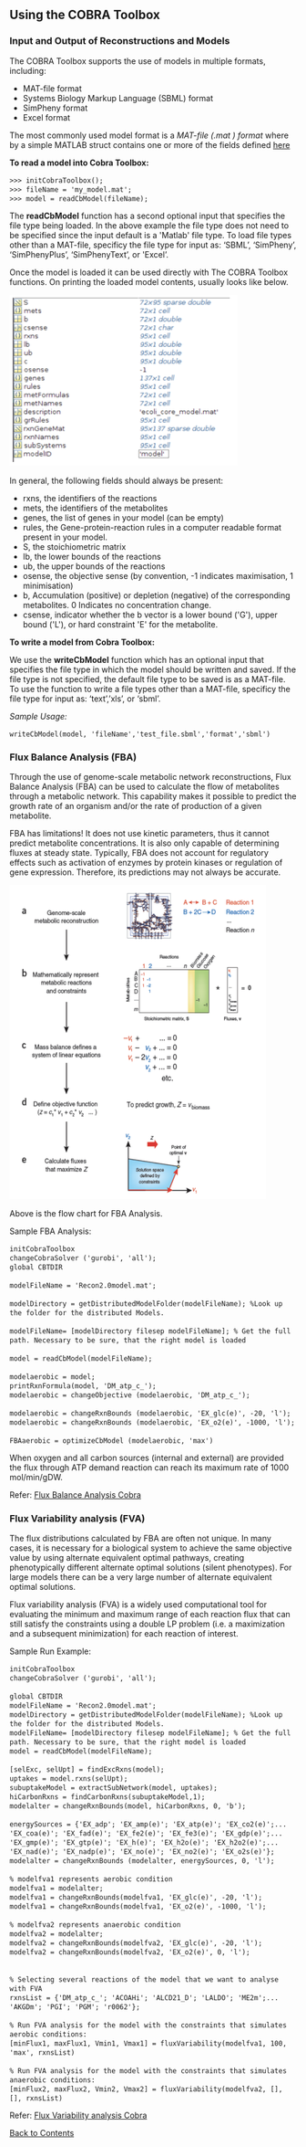 ## Using the COBRA Toolbox

### Input and Output of Reconstructions and Models

The COBRA Toolbox supports the use of models in multiple formats, including:
- MAT-file format
- Systems Biology Markup Language (SBML) format
- SimPheny format
- Excel format

The most commonly used model format is a *MAT-file (.mat ) format* where by a simple MATLAB struct contains one or more of the fields defined [here](fields.md)

**To read a model into Cobra Toolbox:**

```
>>> initCobraToolbox();
>>> fileName = 'my_model.mat';
>>> model = readCbModel(fileName);
```

The **readCbModel** function has a second optional input that specifies the file type being loaded. In the above example the file type does not need to be specified since the input default is a 'Matlab' file type. To load file types other than a MAT-file, specificy the file type for input as: ‘SBML’, ‘SimPheny’, ‘SimPhenyPlus’, ‘SimPhenyText’, or 'Excel’.

Once the model is loaded it can be used directly with The COBRA Toolbox functions. On printing the loaded model contents, usually looks like below.

<img src="pics/8.1.png" width="400" height="300">

In general, the following fields should always be present:

- rxns, the identifiers of the reactions
- mets, the identifiers of the metabolites
- genes, the list of genes in your model (can be empty)
- rules, the Gene-protein-reaction rules in a computer readable format present in your model.
- S, the stoichiometric matrix
- lb, the lower bounds of the reactions
- ub, the upper bounds of the reactions
- osense, the objective sense (by convention, -1 indicates maximisation, 1 minimisation)
- b, Accumulation (positive) or depletion (negative) of the corresponding metabolites. 0 Indicates no concentration change.
- csense, indicator whether the b vector is a lower bound ('G'), upper bound ('L'), or hard constraint 'E' for the metabolite.

**To write a model from Cobra Toolbox:**

We use the **writeCbModel** function which has an optional input that specifies the file type in which the model should be written and saved. If the file type is not specified, the default file type to be saved is as a MAT-file. To use the function to write a file types other than a MAT-file, specificy the file type for input as: ‘text’,’xls’, or ‘sbml’.

*Sample Usage:*

```
writeCbModel(model, 'fileName','test_file.sbml','format','sbml')
```

### Flux Balance Analysis (FBA)

Through the use of genome-scale metabolic network reconstructions, Flux Balance Analysis (FBA) can be used to calculate the flow of metabolites through a metabolic network. This capability makes it possible to predict the growth rate of an organism and/or the rate of production of a given metabolite.

FBA has limitations! It does not use kinetic parameters, thus it cannot predict metabolite concentrations. It is also only capable of determining fluxes at steady state. Typically, FBA does not account for regulatory effects such as activation of enzymes by protein kinases or regulation of gene expression. Therefore, its predictions may not always be accurate.

<img src="pics/8.2.png" width="450" height="550">

Above is the flow chart for FBA Analysis.

Sample FBA Analysis:

```
initCobraToolbox
changeCobraSolver ('gurobi', 'all');
global CBTDIR

modelFileName = 'Recon2.0model.mat';

modelDirectory = getDistributedModelFolder(modelFileName); %Look up the folder for the distributed Models.

modelFileName= [modelDirectory filesep modelFileName]; % Get the full path. Necessary to be sure, that the right model is loaded

model = readCbModel(modelFileName);

modelaerobic = model;
printRxnFormula(model, 'DM_atp_c_');
modelaerobic = changeObjective (modelaerobic, 'DM_atp_c_');

modelaerobic = changeRxnBounds (modelaerobic, 'EX_glc(e)', -20, 'l');
modelaerobic = changeRxnBounds (modelaerobic, 'EX_o2(e)', -1000, 'l');

FBAaerobic = optimizeCbModel (modelaerobic, 'max')
```

When oxygen and all carbon sources (internal and external) are provided the flux through ATP demand reaction can reach its maximum rate of 1000 mol/min/gDW.

Refer: [Flux Balance Analysis Cobra](https://opencobra.github.io/cobratoolbox/stable/tutorials/tutorialFBA.html)


### Flux Variability analysis (FVA)

The flux distributions calculated by FBA are often not unique. In many cases, it is necessary for a biological system to achieve the same objective value by using alternate equivalent optimal pathways, creating phenotypically different alternate optimal solutions (silent phenotypes). For large models there can be a very large number of alternate equivalent optimal solutions.

Flux variability analysis (FVA) is a widely used computational tool for evaluating the minimum and maximum range of each reaction flux that can still satisfy the constraints using a double LP problem (i.e. a maximization and a subsequent minimization) for each reaction of interest.

Sample Run Example:

```
initCobraToolbox
changeCobraSolver ('gurobi', 'all');

global CBTDIR
modelFileName = 'Recon2.0model.mat';
modelDirectory = getDistributedModelFolder(modelFileName); %Look up the folder for the distributed Models.
modelFileName= [modelDirectory filesep modelFileName]; % Get the full path. Necessary to be sure, that the right model is loaded
model = readCbModel(modelFileName);

[selExc, selUpt] = findExcRxns(model);
uptakes = model.rxns(selUpt);
subuptakeModel = extractSubNetwork(model, uptakes);
hiCarbonRxns = findCarbonRxns(subuptakeModel,1);
modelalter = changeRxnBounds(model, hiCarbonRxns, 0, 'b');

energySources = {'EX_adp'; 'EX_amp(e)'; 'EX_atp(e)'; 'EX_co2(e)';...
'EX_coa(e)'; 'EX_fad(e)'; 'EX_fe2(e)'; 'EX_fe3(e)'; 'EX_gdp(e)';...
'EX_gmp(e)'; 'EX_gtp(e)'; 'EX_h(e)'; 'EX_h2o(e)'; 'EX_h2o2(e)';...
'EX_nad(e)'; 'EX_nadp(e)'; 'EX_no(e)'; 'EX_no2(e)'; 'EX_o2s(e)'};
modelalter = changeRxnBounds (modelalter, energySources, 0, 'l');

% modelfva1 represents aerobic condition
modelfva1 = modelalter;
modelfva1 = changeRxnBounds(modelfva1, 'EX_glc(e)', -20, 'l');
modelfva1 = changeRxnBounds(modelfva1, 'EX_o2(e)', -1000, 'l');

% modelfva2 represents anaerobic condition
modelfva2 = modelalter;
modelfva2 = changeRxnBounds(modelfva2, 'EX_glc(e)', -20, 'l');
modelfva2 = changeRxnBounds(modelfva2, 'EX_o2(e)', 0, 'l');


% Selecting several reactions of the model that we want to analyse with FVA
rxnsList = {'DM_atp_c_'; 'ACOAHi'; 'ALCD21_D'; 'LALDO'; 'ME2m';...
'AKGDm'; 'PGI'; 'PGM'; 'r0062'};

% Run FVA analysis for the model with the constraints that simulates aerobic conditions:
[minFlux1, maxFlux1, Vmin1, Vmax1] = fluxVariability(modelfva1, 100, 'max', rxnsList)

% Run FVA analysis for the model with the constraints that simulates anaerobic conditions:
[minFlux2, maxFlux2, Vmin2, Vmax2] = fluxVariability(modelfva2, [], [], rxnsList)
```

Refer: [Flux Variability analysis Cobra](https://opencobra.github.io/cobratoolbox/stable/tutorials/tutorialFVA.html)


[Back to Contents](../README.md)
